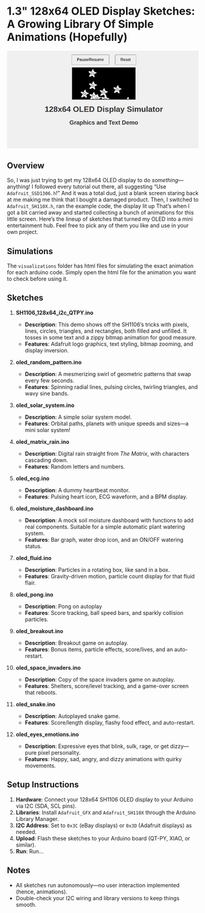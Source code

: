 # 1.3" 128x64 OLED Display Sketches: A Growing Library Of Simple Animations (Hopefully)

![Demo Image](visualization.png)

## Overview

So, I was just trying to get my 128x64 OLED display to do *something*—anything! I followed every tutorial out there, all suggesting “Use `Adafruit_SSD1306.h`!” And it was a total dud, just a blank screen staring back at me making me think that I bought a damaged product. Then, I switched to `Adafruit_SH110X.h`, ran the example code, the display lit up  That’s when I got a bit carried away and started collecting a bunch of animations for this little screen. Here’s the lineup of sketches that turned my OLED into a mini entertainment hub. Feel free to pick any of them you like and use in your own project.

## Simulations

The `visualizations` folder has html files for simulating the exact animation for each arduino code. Simply open the html file for the animation you want to check before using it.

## Sketches

 1. **SH1106_128x64_i2c_QTPY.ino**

    - **Description**: This demo shows off the SH1106’s tricks with pixels, lines, circles, triangles, and rectangles, both filled and unfilled. It tosses in some text and a zippy bitmap animation for good measure.
    - **Features**: Adafruit logo graphics, text styling, bitmap zooming, and display inversion.

 2. **oled_random_pattern.ino**

    - **Description**: A mesmerizing swirl of geometric patterns that swap every few seconds.
    - **Features**: Spinning radial lines, pulsing circles, twirling triangles, and wavy sine bands.

 3. **oled_solar_system.ino**

    - **Description**: A simple solar system model.
    - **Features**: Orbital paths, planets with unique speeds and sizes—a mini solar system!

 4. **oled_matrix_rain.ino**

    - **Description**: Digital rain straight from *The Matrix*, with characters cascading down.
    - **Features**: Random letters and numbers.

 5. **oled_ecg.ino**

    - **Description**: A dummy heartbeat monitor.
    - **Features**: Pulsing heart icon, ECG waveform, and a BPM display.

 6. **oled_moisture_dashboard.ino**

    - **Description**: A mock soil moisture dashboard with functions to add real components. Suitable for a simple automatic plant watering system.
    - **Features**: Bar graph, water drop icon, and an ON/OFF watering status.

 7. **oled_fluid.ino**

    - **Description**: Particles in a rotating box, like sand in a box.
    - **Features**: Gravity-driven motion, particle count display for that fluid flair.

 8. **oled_pong.ino**

    - **Description**: Pong on autoplay
    - **Features**: Score tracking, ball speed bars, and sparkly collision particles.

 9. **oled_breakout.ino**

    - **Description**: Breakout game on autoplay.
    - **Features**: Bonus items, particle effects, score/lives, and an auto-restart.

10. **oled_space_invaders.ino**

    - **Description**: Copy of the space invaders game on autoplay.
    - **Features**: Shelters, score/level tracking, and a game-over screen that reboots.

11. **oled_snake.ino**

    - **Description**: Autoplayed snake game.
    - **Features**: Score/length display, flashy food effect, and auto-restart.

12. **oled_eyes_emotions.ino**

    - **Description**: Expressive eyes that blink, sulk, rage, or get dizzy—pure pixel personality.
    - **Features**: Happy, sad, angry, and dizzy animations with quirky movements.

## Setup Instructions

1. **Hardware**: Connect your 128x64 SH1106 OLED display to your Arduino via I2C (SDA, SCL pins).
2. **Libraries**: Install `Adafruit_GFX` and `Adafruit_SH110X` through the Arduino Library Manager.
3. **I2C Address**: Set to `0x3C` (eBay displays) or `0x3D` (Adafruit displays) as needed.
4. **Upload**: Flash these sketches to your Arduino board (QT-PY, XIAO, or similar).
5. **Run**: Run...

## Notes

- All sketches run autonomously—no user interaction implemented (hence, animations).
- Double-check your I2C wiring and library versions to keep things smooth.
